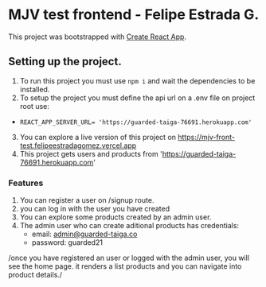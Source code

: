 # MJV test frontend - Felipe Estrada G. 
This project was bootstrapped with [Create React App](https://github.com/facebook/create-react-app).

## Setting up the project.

1. To run this project you must use `npm i` and wait the dependencies to be installed.
2. To setup the project you must define the api url on a .env file on project root use: 
* `REACT_APP_SERVER_URL= 'https://guarded-taiga-76691.herokuapp.com'`
3. You can explore a live version of this project on https://mjv-front-test.felipeestradagomez.vercel.app
4. This project gets users and products from 'https://guarded-taiga-76691.herokuapp.com'

### Features
1. You can register a user on /signup route.
2. you can log in with the user you have created
3. You  can explore some products created by an admin user.
4. The admin user who can create aditional products has credentials:
	* email: admin@guarded-taiga.co
	* password: guarded21

/once you have registered an user or logged with the admin user, you will see the home page.  it renders a list products and you can navigate into product details./
